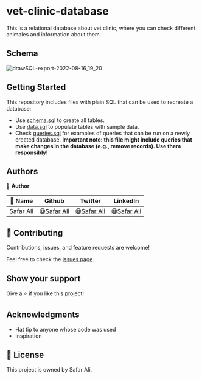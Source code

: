 # vet-clinic-database

This is a relational database about vet clinic, where you can check different animales and information about them.

## Schema

![drawSQL-export-2022-08-16_19_20](https://user-images.githubusercontent.com/78845635/184903587-3c474d47-6f44-4c53-bcd0-3bb12774cb07.png)


## Getting Started

This repository includes files with plain SQL that can be used to recreate a database:

- Use [schema.sql](./schema.sql) to create all tables.
- Use [data.sql](./data.sql) to populate tables with sample data.
- Check [queries.sql](./queries.sql) for examples of queries that can be run on a newly created database. **Important note: this file might include queries that make changes in the database (e.g., remove records). Use them responsibly!**


## Authors

👤 **Author**

| 👤 Name | Github | Twitter | LinkedIn |
|------|--------|---------|----------|
|Safar Ali|[@Safar Ali](https://github.com/safar1212)|[@Safar Ali](https://twitter.com/SafarAli999)|[@Safar Ali](https://www.linkedin.com/in/safar-ali999/)|


## 🤝 Contributing

Contributions, issues, and feature requests are welcome!

Feel free to check the [issues page](https://github.com/safar1212/vet-clinic-database/issues).

## Show your support

Give a ⭐️ if you like this project!

## Acknowledgments

- Hat tip to anyone whose code was used
- Inspiration

## 📝 License

This project is owned by Safar Ali.
